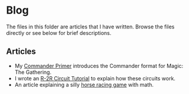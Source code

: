 # Blog

The files in this folder are articles that I have written. Browse the files
directly or see below for brief descriptions.

## Articles

-   My [Commander Primer](commander-primer/) introduces the Commander format for
    Magic: The Gathering.
-   I wrote an [R-2R Circuit Tutorial](r-2r-ladder/) to explain how these
    circuits work.
-   An article explaining a silly [horse racing game](horse_racing/) with math.
